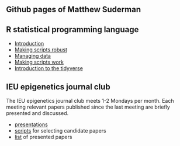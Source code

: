 ## Github pages of Matthew Suderman

## R statistical programming language

* [Introduction](https://perishky.github.io/r/introduction/slides.html)
* [Making scripts robust](https://perishky.github.io/r/robust-scripts/slides.html)
* [Managing data](https://perishky.github.io/r/managing-data/slides.html)
* [Making scripts work](https://perishky.github.io/r/making-scripts-work/slides.html)
* [Introduction to the tidyverse](https://perishky.github.io/r/enter-the-tidyverse/slides.html)

## IEU epigenetics journal club

The IEU epigenetics journal club meets 1-2 Mondays per month.
Each meeting relevant papers published since the last meeting are
briefly presented and discussed. 
- [presentations](https://mrcieu.github.io/epigenetics-journal-club/)
- [scripts](https://github.com/MRCIEU/epigenetics-journal-club) for selecting candidate papers
- [list](https://github.com/MRCIEU/epigenetics-journal-club/blob/main/data/papers.csv) of presented papers

